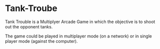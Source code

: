# Tank-Troube
Tank Trouble is a Multiplyer Arcade Game in which the objective is to shoot out the opponent tanks.

The game could be played in multiplayer mode (on a network) or in single player mode (against the computer).

